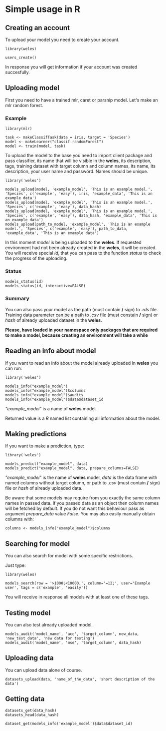 # Simple usage in R

## Creating an account
To upload your model you need to create your account.

```
library(weles)

users_create()
```

In response you will get information if your account was created succesfully.

## Uploading model
First you need to have a trained mlr, caret or parsnip model. Let's make an mlr random forest.

### Example
```
library(mlr)

task <- makeClassifTask(data = iris, target = 'Species')
model <- makeLearner("classif.randomForest")
model <- train(model, task)
```

To upload the model to the base you need to import client package and pass classifier, its name that will be visible in the **weles**, its description, tags, training dataset with target column and column names, its name, its description, your user name and password. Names should be unique.

```
library('weles')

models_upload(model, 'example_model', 'This is an example model.', 'Species', c('example', 'easy'), iris, 'example_data', 'This is an example data')
models_upload(model, 'example_model', 'This is an example model.', 'Species', c('example', 'easy'), data_hash)
models_upload(model, 'example_model', 'This is an example model.', 'Species', c('example', 'easy'), data_hash, 'example_data', 'This is an example data')
models_upload(path_to_model, 'example_model', 'This is an example model.', 'Species', c('example', 'easy'), path_to_data, 'example_data', 'This is an example data')
```

In this moment *model* is being uploaded to the **weles**. If requested environment had not been already created in the **weles**, it will be created. You will receive special *id*, that you can pass to the function *status* to check the progress of the uploading.

### Status

```
models_status(id)
models_status(id, interactive=FALSE)
```

### Summary

You can also pass your model as the path (must contain **/** sign) to *.rds* file. Training data parameter can be a path to *.csv* file (must constain **/** sign) or *hash* of already uploaded dataset in the **weles**. 

**Please, have loaded in your namespace only packages that are required to make a model, because creating an environment will take a while**

## Reading an info about model

If you want to read an info about the model already uploaded in **weles** you can run:

```
library('weles')

models_info("example_model")
models_info("example_model")$columns
models_info("example_model")$audits
models_info("example_model")$data$dataset_id
```

*"example_model"* is a name of **weles** model.

Returned value is a *R* named list containing all information about the model.

## Making predictions

If you want to make a prediction, type:

```
library('weles')

models_predict("example_model", data)
models_predict("example_model", data, prepare_columns=FALSE)
```

*"example_model"* is the name of **weles** model, *data* is the data frame with named columns without target column, or path to *.csv* (must contain **/** sign) file or *hash* of already uploaded data.

Be aware that some models may require from you exactly the same column names in passed data. If you passed data as an object then column names will be fetched by default. If you do not want this behaviour pass as argument *prepare_data* value *False*. You may also easily manually obtain columns with:

```
columns <- models_info("example_model")$columns
```

## Searching for model

You can also search for model with some specific restrictions.

Just type:

```
library(weles)

models_search(row = '>1000;<10000;', column='=12;', user='Example user', tags = c('example', 'easily'))
```

You will receive in response all models with at least one of these tags.

## Testing model

You can also test already uploaded model.

```
models_audit('model_name', 'acc', 'target_column', new_data, 'new_test_data', 'new data for testing')
models_audit('model_name', 'mse', 'target_column', data_hash)
```
## Uploading data

You can upload data alone of course.

```
datasets_upload(data, 'name_of_the_data', 'short description of the data')
```

## Getting data

```
datasets_get(data_hash)
datasets_head(data_hash)

dataset_get(models_info('example_model')$data$dataset_id)
```
